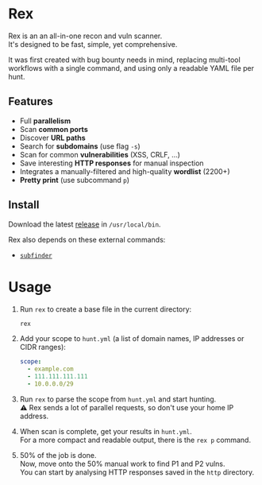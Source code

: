 # Rex

Rex is an an all-in-one recon and vuln scanner.  
It's designed to be fast, simple, yet comprehensive.

It was first created with bug bounty needs in mind, replacing multi-tool workflows with a single command, and using only a readable YAML file per hunt.

## Features

- Full **parallelism**
- Scan **common ports**
- Discover **URL paths**
- Search for **subdomains** (use flag `-s`)
- Scan for common **vulnerabilities** (XSS, CRLF, …)
- Save interesting **HTTP responses** for manual inspection
- Integrates a manually-filtered and high-quality **wordlist** (2200+)
- **Pretty print** (use subcommand `p`)

## Install

Download the latest [release](https://github.com/xthezealot/rex/releases) in `/usr/local/bin`.

Rex also depends on these external commands:

- [`subfinder`](https://github.com/projectdiscovery/subfinder)

# Usage

1. Run `rex` to create a base file in the current directory:

   ```bash
   rex
   ```

2. Add your scope to `hunt.yml` (a list of domain names, IP addresses or CIDR ranges):

   ```yml
   scope:
     - example.com
     - 111.111.111.111
     - 10.0.0.0/29
   ```

3. Run `rex` to parse the scope from `hunt.yml` and start hunting.  
   ⚠️ Rex sends a lot of parallel requests, so don't use your home IP address.

4. When scan is complete, get your results in `hunt.yml`.  
   For a more compact and readable output, there is the `rex p` command.

5. 50% of the job is done.  
   Now, move onto the 50% manual work to find P1 and P2 vulns.  
   You can start by analysing HTTP responses saved in the `http` directory.
